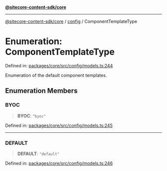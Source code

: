 [**@sitecore-content-sdk/core**](../../README.md)

***

[@sitecore-content-sdk/core](../../README.md) / [config](../README.md) / ComponentTemplateType

# Enumeration: ComponentTemplateType

Defined in: [packages/core/src/config/models.ts:244](https://github.com/Sitecore/content-sdk/blob/8372963af6d72e215aef15561296762273d04314/packages/core/src/config/models.ts#L244)

Enumeration of the default component templates.

## Enumeration Members

### BYOC

> **BYOC**: `"byoc"`

Defined in: [packages/core/src/config/models.ts:245](https://github.com/Sitecore/content-sdk/blob/8372963af6d72e215aef15561296762273d04314/packages/core/src/config/models.ts#L245)

***

### DEFAULT

> **DEFAULT**: `"default"`

Defined in: [packages/core/src/config/models.ts:246](https://github.com/Sitecore/content-sdk/blob/8372963af6d72e215aef15561296762273d04314/packages/core/src/config/models.ts#L246)
